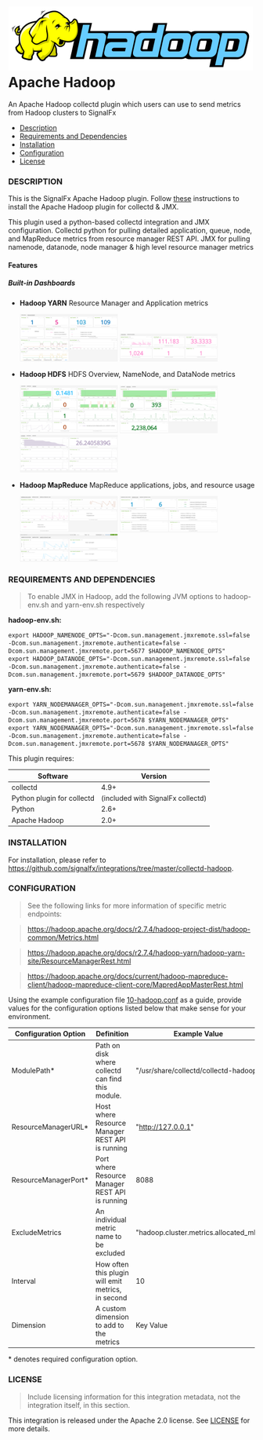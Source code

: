 # ![](./img/Hadoop_logo.png) Apache Hadoop  


An Apache Hadoop collectd plugin which users can use to send metrics from Hadoop clusters to SignalFx

- [Description](#description)
- [Requirements and Dependencies](#requirements-and-dependencies)
- [Installation](#installation)
- [Configuration](#configuration)
- [License](#license)

### DESCRIPTION

This is the SignalFx Apache Hadoop plugin.  Follow [these](https://github.com/signalfx/integrations/blob/master/collectd-hadoop/) instructions to install the Apache Hadoop plugin for collectd & JMX.


This plugin used a python-based collectd integration and JMX configuration. Collectd python for pulling detailed application, queue, node, and MapReduce metrics from resource manager REST API. JMX for pulling namenode, datanode, node manager & high level resource manager metrics

#### Features

##### Built-in Dashboards
- **Hadoop YARN** Resource Manager and Application metrics

  [<img src='./img/yarn_resource_manager.png' width=200px>](./img/yarn_resource_manager.png)
  [<img src='./img/yarn_application.png' width=200px>](./img/yarn_application.png)

- **Hadoop HDFS** HDFS Overview, NameNode, and DataNode metrics

  [<img src='./img/hdfs_overview.png' width=200px>](./img/hdfs_overview.png)
  [<img src='./img/hdfs_namenode.png' width=200px>](./img/hdfs_namenode.png)
  [<img src='./img/hdfs_datanode.png' width=200px>](./img/hdfs_datanode.png)

- **Hadoop MapReduce** MapReduce applications, jobs, and resource usage

  [<img src='./img/mapreduce_apps.png' width=200px>](./img/mapreduce_apps.png)
  [<img src='./img/mapreduce_jobs.png' width=200px>](./img/mapreduce_jobs.png)
  [<img src='./img/mapreduce_usage.png' width=200px>](./img/mapreduce_usage.png)




### REQUIREMENTS AND DEPENDENCIES

>To enable JMX in Hadoop, add the following JVM options to hadoop-env.sh and yarn-env.sh respectively

**hadoop-env.sh:**

    export HADOOP_NAMENODE_OPTS="-Dcom.sun.management.jmxremote.ssl=false -Dcom.sun.management.jmxremote.authenticate=false -Dcom.sun.management.jmxremote.port=5677 $HADOOP_NAMENODE_OPTS"
    export HADOOP_DATANODE_OPTS="-Dcom.sun.management.jmxremote.ssl=false -Dcom.sun.management.jmxremote.authenticate=false -Dcom.sun.management.jmxremote.port=5679 $HADOOP_DATANODE_OPTS"

**yarn-env.sh:**

    export YARN_NODEMANAGER_OPTS="-Dcom.sun.management.jmxremote.ssl=false -Dcom.sun.management.jmxremote.authenticate=false -Dcom.sun.management.jmxremote.port=5678 $YARN_NODEMANAGER_OPTS"
    export YARN_NODEMANAGER_OPTS="-Dcom.sun.management.jmxremote.ssl=false -Dcom.sun.management.jmxremote.authenticate=false -Dcom.sun.management.jmxremote.port=5678 $YARN_NODEMANAGER_OPTS"

This plugin requires:

| Software          | Version        |
|-------------------|----------------|
| collectd          |     4.9+       |
| Python plugin for collectd | (included with SignalFx collectd) |
| Python            |     2.6+       |
| Apache Hadoop     |     2.0+       |

### INSTALLATION

For installation, please refer to https://github.com/signalfx/integrations/tree/master/collectd-hadoop.

### CONFIGURATION

>See the following links for more information of specific metric endpoints:

>https://hadoop.apache.org/docs/r2.7.4/hadoop-project-dist/hadoop-common/Metrics.html

>https://hadoop.apache.org/docs/r2.7.4/hadoop-yarn/hadoop-yarn-site/ResourceManagerRest.html

>https://hadoop.apache.org/docs/current/hadoop-mapreduce-client/hadoop-mapreduce-client-core/MapredAppMasterRest.html

Using the example configuration file [10-hadoop.conf](https://github.com/signalfx/integrations/blob/master/collectd-hadoop/10-hadoop.conf) as a guide, provide values for the configuration options listed below that make sense for your environment.

| Configuration Option | Definition | Example Value |
| ---------------------|------------|---------------|
| ModulePath* | Path on disk where collectd can find this module. | "/usr/share/collectd/collectd-hadoop" |
| ResourceManagerURL*  | Host where Resource Manager REST API is running | "http://127.0.0.1" |
| ResourceManagerPort*  | Port where Resource Manager REST API is running | 8088 |
| ExcludeMetrics  | An individual metric name to be excluded | "hadoop.cluster.metrics.allocated_mb" |
| Interval | How often this plugin will emit metrics, in second | 10 |
| Dimension | A custom dimension to add to the metrics | Key Value |

\* denotes required configuration option.

### LICENSE

> Include licensing information for this integration metadata, not the integration itself, in this section.

This integration is released under the Apache 2.0 license. See [LICENSE](https://github.com/signalfx/collectd-example/blob/master/LICENSE) for more details.
